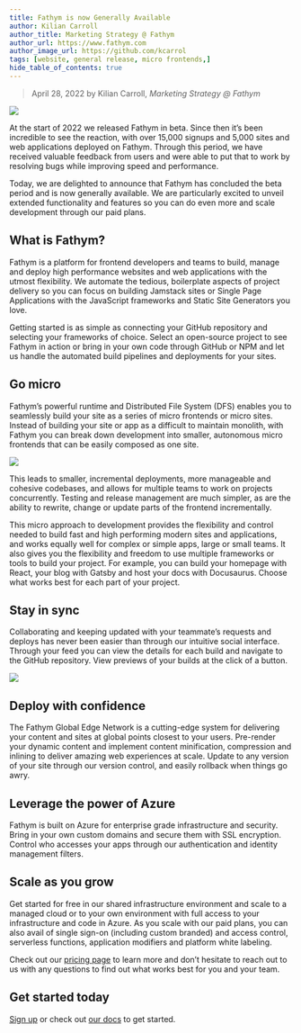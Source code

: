 ```yaml
---
title: Fathym is now Generally Available
author: Kilian Carroll
author_title: Marketing Strategy @ Fathym
author_url: https://www.fathym.com
author_image_url: https://github.com/kcarrol
tags: [website, general release, micro frontends,]
hide_table_of_contents: true
---
```


> April 28, 2022 by Kilian Carroll, _Marketing Strategy @ Fathym_

![](/img/fathymbubbles.png)

At the start of 2022 we released Fathym in beta. Since then it’s been incredible to see the reaction, with over 15,000 signups and 5,000 sites and web applications deployed on Fathym. Through this period, we have received valuable feedback from users and were able to put that to work by resolving bugs while improving speed and performance. 

Today, we are delighted to announce that Fathym has concluded the beta period and is now generally available. We are particularly excited to unveil extended functionality and features so you can do even more and scale development through our paid plans. 

## What is Fathym? 

Fathym is a platform for frontend developers and teams to build, manage and deploy high performance websites and web applications with the utmost flexibility. We automate the tedious, boilerplate aspects of project delivery so you can focus on building Jamstack sites or Single Page Applications with the JavaScript frameworks and Static Site Generators you love. 

Getting started is as simple as connecting your GitHub repository and selecting your frameworks of choice. Select an open-source project to see Fathym in action or bring in your own code through GitHub or NPM and let us handle the automated build pipelines and deployments for your sites. 

## Go micro 

Fathym’s powerful runtime and Distributed File System (DFS) enables you to seamlessly build your site as a series of micro frontends or micro sites. Instead of building your site or app as a difficult to maintain monolith, with Fathym you can break down development into smaller, autonomous micro frontends that can be easily composed as one site.  

![](/img/MFERAngularSvelteAngularDocu.png)

This leads to smaller, incremental deployments, more manageable and cohesive codebases, and allows for multiple teams to work on projects concurrently. Testing and release management are much simpler, as are the ability to rewrite, change or update parts of the frontend incrementally.  

This micro approach to development provides the flexibility and control needed to build fast and high performing modern sites and applications, and works equally well for complex or simple apps, large or small teams. It also gives you the flexibility and freedom to use multiple frameworks or tools to build your project. For example, you can build your homepage with React, your blog with Gatsby and host your docs with Docusaurus. Choose what works best for each part of your project.  

## Stay in sync 

Collaborating and keeping updated with your teammate’s requests and deploys has never been easier than through our intuitive social interface. Through your feed you can view the details for each build and navigate to the GitHub repository. View previews of your builds at the click of a button. 

![](/img/fathymsocialui.jpg)

## Deploy with confidence 

The Fathym Global Edge Network is a cutting-edge system for delivering your content and sites at global points closest to your users. Pre-render your dynamic content and implement content minification, compression and inlining to deliver amazing web experiences at scale. Update to any version of your site through our version control, and easily rollback when things go awry.  

## Leverage the power of Azure 

Fathym is built on Azure for enterprise grade infrastructure and security. Bring in your own custom domains and secure them with SSL encryption. Control who accesses your apps through our authentication and identity management filters.  

## Scale as you grow 

Get started for free in our shared infrastructure environment and scale to a managed cloud or to your own environment with full access to your infrastructure and code in Azure. As you scale with our paid plans, you can also avail of single sign-on (including custom branded) and access control, serverless functions, application modifiers and platform white labeling.  

Check out our [pricing page](https://https://www.fathym.com/pricing/) to learn more and don’t hesitate to reach out to us with any questions to find out what works best for you and your team. 

## Get started today 

[Sign up](https://www.fathym.com/dashboard) or check out [our docs](https://www.fathym.com/docs/) to get started.  

 